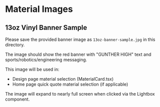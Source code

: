 # Material Images

## 13oz Vinyl Banner Sample

Please save the provided banner image as `13oz-banner-sample.jpg` in this directory.

The image should show the red banner with "GUNTHER HIGH" text and sports/robotics/engineering messaging.

This image will be used in:
- Design page material selection (MaterialCard.tsx)
- Home page quick quote material selection (if applicable)

The image will expand to nearly full screen when clicked via the Lightbox component.
